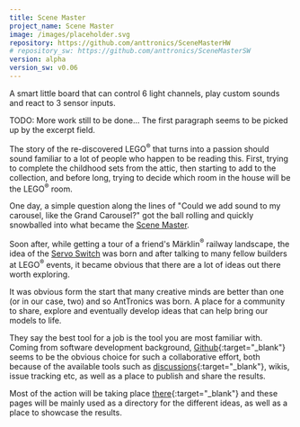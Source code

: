 ```yaml
---
title: Scene Master
project_name: Scene Master
image: /images/placeholder.svg
repository: https://github.com/anttronics/SceneMasterHW
# repository_sw: https://github.com/anttronics/SceneMasterSW
version: alpha
version_sw: v0.06
---
```


 

A smart little board that can control 6 light channels, play custom sounds and react to 3 sensor inputs.

TODO: More work still to be done... The first paragraph seems to be picked up by the excerpt field.

The story of the re-discovered LEGO<sup>&reg;</sup> that turns into a passion should sound familiar to a lot of people who happen to be reading this. First, trying to complete the childhood sets from the attic, then starting to add to the collection, and before long, trying to decide which room in the house will be the LEGO<sup>&reg;</sup> room.

One day, a simple question along the lines of "Could we add sound to my carousel, like the Grand Carousel?" got the ball rolling and quickly snowballed into what became the [Scene Master][scenemaster]. 

Soon after, while getting a tour of a friend's Märklin<sup>&reg;</sup> railway landscape, the idea of the [Servo Switch][servoswitch] was born and after talking to many fellow builders at LEGO<sup>&reg;</sup> events, it became obvious that there are a lot of ideas out there worth exploring.

It was obvious form the start that many creative minds are better than one (or in our case, two) and so AntTronics was born. A place for a community to share, explore and eventually develop ideas that can help bring our models to life.

They say the best tool for a job is the tool you are most familiar with. Coming from software development background, [Github](http://github.com){:target="_blank"} seems to be the obvious choice for such a collaborative effort, both because of the available tools such as [discussions][discussions]{:target="_blank"}, wikis, issue tracking etc, as well as a place to publish and share the results.

Most of the action will be taking place [there](https://github.com/orgs/anttronics/repositories){:target="_blank"} and these pages will be mainly used as a directory for the different ideas, as well as a place to showcase the results.

[scenemaster]: /scene-master
[servoswitch]: /servo-switch

[discussions]: https://github.com/orgs/anttronics/discussions
[repositories]: https://github.com/orgs/anttronics/repositories
